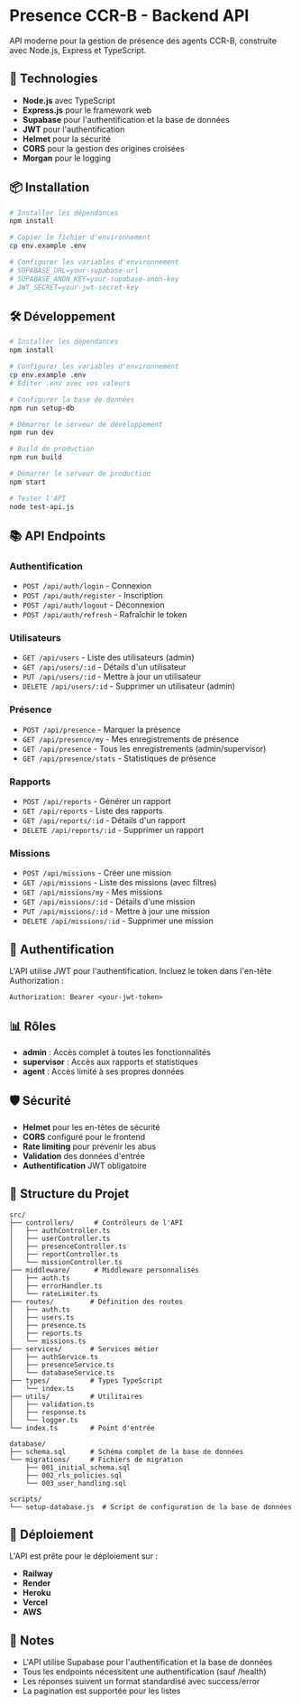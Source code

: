 # Presence CCR-B - Backend API

API moderne pour la gestion de présence des agents CCR-B, construite avec Node.js, Express et TypeScript.

## 🚀 Technologies

- **Node.js** avec TypeScript
- **Express.js** pour le framework web
- **Supabase** pour l'authentification et la base de données
- **JWT** pour l'authentification
- **Helmet** pour la sécurité
- **CORS** pour la gestion des origines croisées
- **Morgan** pour le logging

## 📦 Installation

```bash
# Installer les dépendances
npm install

# Copier le fichier d'environnement
cp env.example .env

# Configurer les variables d'environnement
# SUPABASE_URL=your-supabase-url
# SUPABASE_ANON_KEY=your-supabase-anon-key
# JWT_SECRET=your-jwt-secret-key
```

## 🛠️ Développement

```bash
# Installer les dépendances
npm install

# Configurer les variables d'environnement
cp env.example .env
# Éditer .env avec vos valeurs

# Configurer la base de données
npm run setup-db

# Démarrer le serveur de développement
npm run dev

# Build de production
npm run build

# Démarrer le serveur de production
npm start

# Tester l'API
node test-api.js
```

## 📚 API Endpoints

### Authentification
- `POST /api/auth/login` - Connexion
- `POST /api/auth/register` - Inscription
- `POST /api/auth/logout` - Déconnexion
- `POST /api/auth/refresh` - Rafraîchir le token

### Utilisateurs
- `GET /api/users` - Liste des utilisateurs (admin)
- `GET /api/users/:id` - Détails d'un utilisateur
- `PUT /api/users/:id` - Mettre à jour un utilisateur
- `DELETE /api/users/:id` - Supprimer un utilisateur (admin)

### Présence
- `POST /api/presence` - Marquer la présence
- `GET /api/presence/my` - Mes enregistrements de présence
- `GET /api/presence` - Tous les enregistrements (admin/supervisor)
- `GET /api/presence/stats` - Statistiques de présence

### Rapports
- `POST /api/reports` - Générer un rapport
- `GET /api/reports` - Liste des rapports
- `GET /api/reports/:id` - Détails d'un rapport
- `DELETE /api/reports/:id` - Supprimer un rapport

### Missions
- `POST /api/missions` - Créer une mission
- `GET /api/missions` - Liste des missions (avec filtres)
- `GET /api/missions/my` - Mes missions
- `GET /api/missions/:id` - Détails d'une mission
- `PUT /api/missions/:id` - Mettre à jour une mission
- `DELETE /api/missions/:id` - Supprimer une mission

## 🔐 Authentification

L'API utilise JWT pour l'authentification. Incluez le token dans l'en-tête Authorization :

```
Authorization: Bearer <your-jwt-token>
```

## 📊 Rôles

- **admin** : Accès complet à toutes les fonctionnalités
- **supervisor** : Accès aux rapports et statistiques
- **agent** : Accès limité à ses propres données

## 🛡️ Sécurité

- **Helmet** pour les en-têtes de sécurité
- **CORS** configuré pour le frontend
- **Rate limiting** pour prévenir les abus
- **Validation** des données d'entrée
- **Authentification** JWT obligatoire

## 📝 Structure du Projet

```
src/
├── controllers/     # Contrôleurs de l'API
│   ├── authController.ts
│   ├── userController.ts
│   ├── presenceController.ts
│   ├── reportController.ts
│   └── missionController.ts
├── middleware/      # Middleware personnalisés
│   ├── auth.ts
│   ├── errorHandler.ts
│   └── rateLimiter.ts
├── routes/         # Définition des routes
│   ├── auth.ts
│   ├── users.ts
│   ├── presence.ts
│   ├── reports.ts
│   └── missions.ts
├── services/       # Services métier
│   ├── authService.ts
│   ├── presenceService.ts
│   └── databaseService.ts
├── types/          # Types TypeScript
│   └── index.ts
├── utils/          # Utilitaires
│   ├── validation.ts
│   ├── response.ts
│   └── logger.ts
└── index.ts        # Point d'entrée

database/
├── schema.sql      # Schéma complet de la base de données
└── migrations/     # Fichiers de migration
    ├── 001_initial_schema.sql
    ├── 002_rls_policies.sql
    └── 003_user_handling.sql

scripts/
└── setup-database.js  # Script de configuration de la base de données
```

## 🚀 Déploiement

L'API est prête pour le déploiement sur :
- **Railway**
- **Render**
- **Heroku**
- **Vercel**
- **AWS**

## 📝 Notes

- L'API utilise Supabase pour l'authentification et la base de données
- Tous les endpoints nécessitent une authentification (sauf /health)
- Les réponses suivent un format standardisé avec success/error
- La pagination est supportée pour les listes
